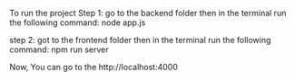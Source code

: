 To run the project 
Step 1:
go to the backend folder then in the terminal run the following command:
node app.js


step 2:
got to the frontend folder then in the terminal run the following command:
npm run server



Now, You can go to the http://localhost:4000
